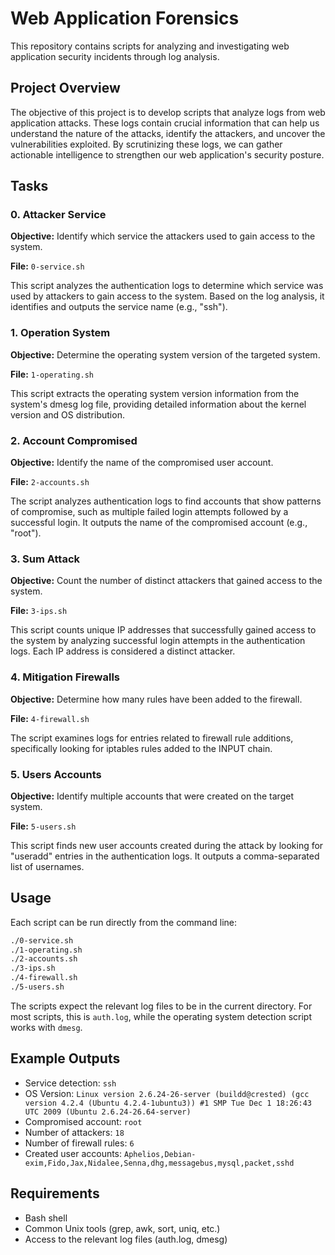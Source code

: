 # Web Application Forensics

This repository contains scripts for analyzing and investigating web application security incidents through log analysis.

## Project Overview

The objective of this project is to develop scripts that analyze logs from web application attacks. These logs contain crucial information that can help us understand the nature of the attacks, identify the attackers, and uncover the vulnerabilities exploited. By scrutinizing these logs, we can gather actionable intelligence to strengthen our web application's security posture.

## Tasks

### 0. Attacker Service

**Objective:** Identify which service the attackers used to gain access to the system.

**File:** `0-service.sh`

This script analyzes the authentication logs to determine which service was used by attackers to gain access to the system. Based on the log analysis, it identifies and outputs the service name (e.g., "ssh").

### 1. Operation System

**Objective:** Determine the operating system version of the targeted system.

**File:** `1-operating.sh`

This script extracts the operating system version information from the system's dmesg log file, providing detailed information about the kernel version and OS distribution.

### 2. Account Compromised

**Objective:** Identify the name of the compromised user account.

**File:** `2-accounts.sh`

The script analyzes authentication logs to find accounts that show patterns of compromise, such as multiple failed login attempts followed by a successful login. It outputs the name of the compromised account (e.g., "root").

### 3. Sum Attack

**Objective:** Count the number of distinct attackers that gained access to the system.

**File:** `3-ips.sh`

This script counts unique IP addresses that successfully gained access to the system by analyzing successful login attempts in the authentication logs. Each IP address is considered a distinct attacker.

### 4. Mitigation Firewalls

**Objective:** Determine how many rules have been added to the firewall.

**File:** `4-firewall.sh`

The script examines logs for entries related to firewall rule additions, specifically looking for iptables rules added to the INPUT chain.

### 5. Users Accounts

**Objective:** Identify multiple accounts that were created on the target system.

**File:** `5-users.sh`

This script finds new user accounts created during the attack by looking for "useradd" entries in the authentication logs. It outputs a comma-separated list of usernames.

## Usage

Each script can be run directly from the command line:

```bash
./0-service.sh
./1-operating.sh
./2-accounts.sh
./3-ips.sh
./4-firewall.sh
./5-users.sh
```

The scripts expect the relevant log files to be in the current directory. For most scripts, this is `auth.log`, while the operating system detection script works with `dmesg`.

## Example Outputs

- Service detection: `ssh`
- OS Version: `Linux version 2.6.24-26-server (buildd@crested) (gcc version 4.2.4 (Ubuntu 4.2.4-1ubuntu3)) #1 SMP Tue Dec 1 18:26:43 UTC 2009 (Ubuntu 2.6.24-26.64-server)`
- Compromised account: `root`
- Number of attackers: `18`
- Number of firewall rules: `6`
- Created user accounts: `Aphelios,Debian-exim,Fido,Jax,Nidalee,Senna,dhg,messagebus,mysql,packet,sshd`

## Requirements

- Bash shell
- Common Unix tools (grep, awk, sort, uniq, etc.)
- Access to the relevant log files (auth.log, dmesg)
